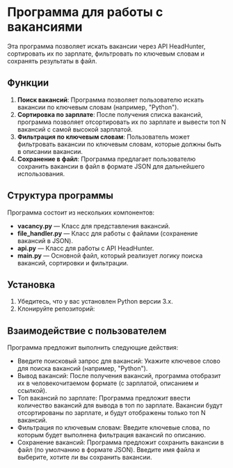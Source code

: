 # Программа для работы с вакансиями

Эта программа позволяет искать вакансии через API HeadHunter, сортировать их по зарплате, фильтровать по ключевым словам и сохранять результаты в файл.

## Функции

1. **Поиск вакансий**: Программа позволяет пользователю искать вакансии по ключевым словам (например, "Python").
2. **Сортировка по зарплате**: После получения списка вакансий, программа позволяет отсортировать их по зарплате и вывести топ N вакансий с самой высокой зарплатой.
3. **Фильтрация по ключевым словам**: Пользователь может фильтровать вакансии по ключевым словам, которые должны быть в описании вакансии.
4. **Сохранение в файл**: Программа предлагает пользователю сохранить вакансии в файл в формате JSON для дальнейшего использования.

## Структура программы

Программа состоит из нескольких компонентов:

- **vacancy.py** — Класс для представления вакансий.
- **file_handler.py** — Класс для работы с файлами (сохранение вакансий в JSON).
- **api.py** — Класс для работы с API HeadHunter.
- **main.py** — Основной файл, который реализует логику поиска вакансий, сортировки и фильтрации.

## Установка

1. Убедитесь, что у вас установлен Python версии 3.x.
2. Клонируйте репозиторий:


## Взаимодействие с пользователем
Программа предложит выполнить следующие действия:

- Введите поисковый запрос для вакансий: Укажите ключевое слово для поиска вакансий (например, "Python").
- Вывод вакансий: После получения вакансий, программа отобразит их в человекочитаемом формате (с зарплатой, описанием и ссылкой).
- Топ вакансий по зарплате: Программа предложит ввести количество вакансий для вывода в топ по зарплате. Вакансии будут отсортированы по зарплате, и будут отображены только топ N вакансий.
- Фильтрация по ключевым словам: Введите ключевые слова, по которым будет выполнена фильтрация вакансий по описанию.
- Сохранение вакансий: Программа предложит сохранить вакансии в файл (по умолчанию в формате JSON). Введите имя файла и выберите, хотите ли вы сохранить вакансии.
